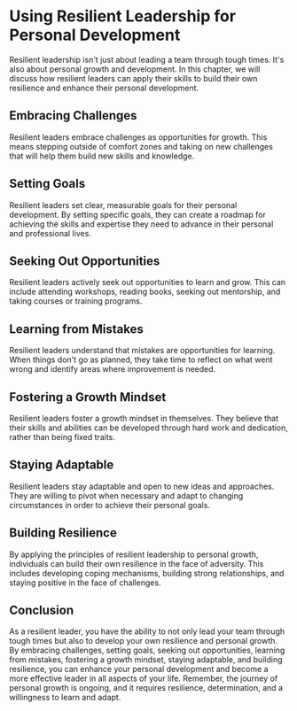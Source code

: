 Using Resilient Leadership for Personal Development
================================================================================================================

Resilient leadership isn't just about leading a team through tough times. It's also about personal growth and development. In this chapter, we will discuss how resilient leaders can apply their skills to build their own resilience and enhance their personal development.

Embracing Challenges
--------------------

Resilient leaders embrace challenges as opportunities for growth. This means stepping outside of comfort zones and taking on new challenges that will help them build new skills and knowledge.

Setting Goals
-------------

Resilient leaders set clear, measurable goals for their personal development. By setting specific goals, they can create a roadmap for achieving the skills and expertise they need to advance in their personal and professional lives.

Seeking Out Opportunities
-------------------------

Resilient leaders actively seek out opportunities to learn and grow. This can include attending workshops, reading books, seeking out mentorship, and taking courses or training programs.

Learning from Mistakes
----------------------

Resilient leaders understand that mistakes are opportunities for learning. When things don't go as planned, they take time to reflect on what went wrong and identify areas where improvement is needed.

Fostering a Growth Mindset
--------------------------

Resilient leaders foster a growth mindset in themselves. They believe that their skills and abilities can be developed through hard work and dedication, rather than being fixed traits.

Staying Adaptable
-----------------

Resilient leaders stay adaptable and open to new ideas and approaches. They are willing to pivot when necessary and adapt to changing circumstances in order to achieve their personal goals.

Building Resilience
-------------------

By applying the principles of resilient leadership to personal growth, individuals can build their own resilience in the face of adversity. This includes developing coping mechanisms, building strong relationships, and staying positive in the face of challenges.

Conclusion
----------

As a resilient leader, you have the ability to not only lead your team through tough times but also to develop your own resilience and personal growth. By embracing challenges, setting goals, seeking out opportunities, learning from mistakes, fostering a growth mindset, staying adaptable, and building resilience, you can enhance your personal development and become a more effective leader in all aspects of your life. Remember, the journey of personal growth is ongoing, and it requires resilience, determination, and a willingness to learn and adapt.
